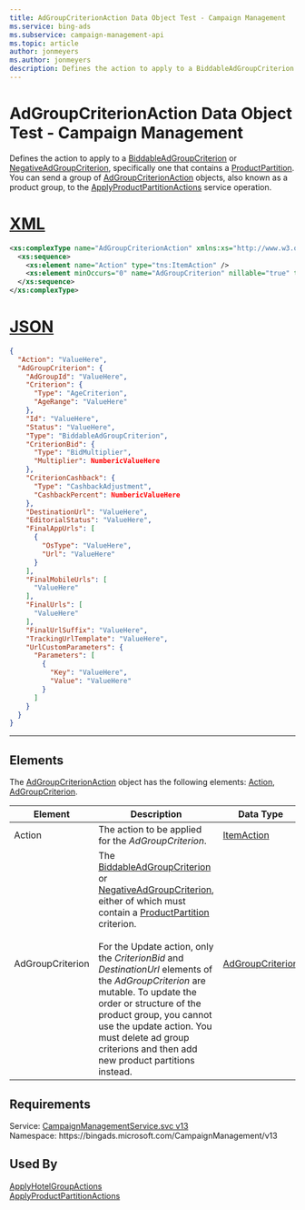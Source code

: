```yaml
---
title: AdGroupCriterionAction Data Object Test - Campaign Management
ms.service: bing-ads
ms.subservice: campaign-management-api
ms.topic: article
author: jonmeyers
ms.author: jonmeyers
description: Defines the action to apply to a BiddableAdGroupCriterion or NegativeAdGroupCriterion, specifically one that contains a ProductPartition.(test)
---
```

# AdGroupCriterionAction Data Object Test - Campaign Management
Defines the action to apply to a [BiddableAdGroupCriterion](biddableadgroupcriterion.md) or [NegativeAdGroupCriterion](negativeadgroupcriterion.md), specifically one that contains a [ProductPartition](productpartition.md). You can send a group of [AdGroupCriterionAction](adgroupcriterionaction.md) objects, also known as a product group, to the [ApplyProductPartitionActions](applyproductpartitionactions.md) service operation.

# [XML](#tab/xml)

```xml
<xs:complexType name="AdGroupCriterionAction" xmlns:xs="http://www.w3.org/2001/XMLSchema">
  <xs:sequence>
    <xs:element name="Action" type="tns:ItemAction" />
    <xs:element minOccurs="0" name="AdGroupCriterion" nillable="true" type="tns:AdGroupCriterion" />
  </xs:sequence>
</xs:complexType>
```

# [JSON](#tab/json)

```json
{
  "Action": "ValueHere",
  "AdGroupCriterion": {
    "AdGroupId": "ValueHere",
    "Criterion": {
      "Type": "AgeCriterion",
      "AgeRange": "ValueHere"
    },
    "Id": "ValueHere",
    "Status": "ValueHere",
    "Type": "BiddableAdGroupCriterion",
    "CriterionBid": {
      "Type": "BidMultiplier",
      "Multiplier": NumbericValueHere
    },
    "CriterionCashback": {
      "Type": "CashbackAdjustment",
      "CashbackPercent": NumbericValueHere
    },
    "DestinationUrl": "ValueHere",
    "EditorialStatus": "ValueHere",
    "FinalAppUrls": [
      {
        "OsType": "ValueHere",
        "Url": "ValueHere"
      }
    ],
    "FinalMobileUrls": [
      "ValueHere"
    ],
    "FinalUrls": [
      "ValueHere"
    ],
    "FinalUrlSuffix": "ValueHere",
    "TrackingUrlTemplate": "ValueHere",
    "UrlCustomParameters": {
      "Parameters": [
        {
          "Key": "ValueHere",
          "Value": "ValueHere"
        }
      ]
    }
  }
}
```

-----

## <a name="elements"></a>Elements

The [AdGroupCriterionAction](adgroupcriterionaction.md) object has the following elements: [Action](#action), [AdGroupCriterion](#adgroupcriterion).

|Element|Description|Data Type|
|-----------|---------------|-------------|
|<a name="action"></a>Action|The action to be applied for the *AdGroupCriterion*.|[ItemAction](itemaction.md)|
|<a name="adgroupcriterion"></a>AdGroupCriterion|The [BiddableAdGroupCriterion](biddableadgroupcriterion.md) or [NegativeAdGroupCriterion](negativeadgroupcriterion.md), either of which must contain a [ProductPartition](productpartition.md) criterion.<br/><br/>For the Update action, only the *CriterionBid* and *DestinationUrl* elements of the *AdGroupCriterion* are mutable. To update the order or structure of the product group, you cannot use the update action. You must delete ad group criterions and then add new product partitions instead.|[AdGroupCriterion](adgroupcriterion.md)|

## Requirements
Service: [CampaignManagementService.svc v13](https://campaign.api.bingads.microsoft.com/Api/Advertiser/CampaignManagement/v13/CampaignManagementService.svc)  
Namespace: https\://bingads.microsoft.com/CampaignManagement/v13  

## Used By
[ApplyHotelGroupActions](applyhotelgroupactions.md)  
[ApplyProductPartitionActions](applyproductpartitionactions.md)  
